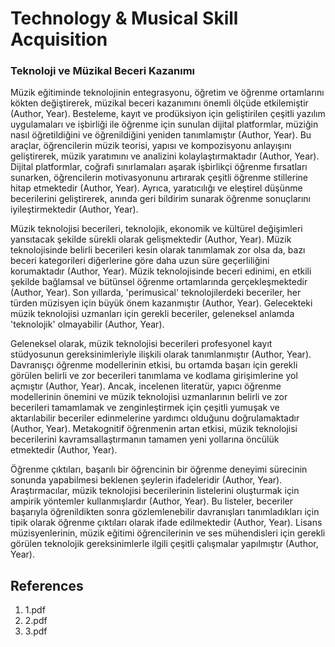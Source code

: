 # Technology & Musical Skill Acquisition

### Teknoloji ve Müzikal Beceri Kazanımı

Müzik eğitiminde teknolojinin entegrasyonu, öğretim ve öğrenme ortamlarını kökten değiştirerek, müzikal beceri kazanımını önemli ölçüde etkilemiştir (Author, Year). Besteleme, kayıt ve prodüksiyon için geliştirilen çeşitli yazılım uygulamaları ve işbirliği ile öğrenme için sunulan dijital platformlar, müziğin nasıl öğretildiğini ve öğrenildiğini yeniden tanımlamıştır (Author, Year). Bu araçlar, öğrencilerin müzik teorisi, yapısı ve kompozisyonu anlayışını geliştirerek, müzik yaratımını ve analizini kolaylaştırmaktadır (Author, Year). Dijital platformlar, coğrafi sınırlamaları aşarak işbirlikçi öğrenme fırsatları sunarken, öğrencilerin motivasyonunu artırarak çeşitli öğrenme stillerine hitap etmektedir (Author, Year). Ayrıca, yaratıcılığı ve eleştirel düşünme becerilerini geliştirerek, anında geri bildirim sunarak öğrenme sonuçlarını iyileştirmektedir (Author, Year).

Müzik teknolojisi becerileri, teknolojik, ekonomik ve kültürel değişimleri yansıtacak şekilde sürekli olarak gelişmektedir (Author, Year). Müzik teknolojisinde belirli becerileri kesin olarak tanımlamak zor olsa da, bazı beceri kategorileri diğerlerine göre daha uzun süre geçerliliğini korumaktadır (Author, Year). Müzik teknolojisinde beceri edinimi, en etkili şekilde bağlamsal ve bütünsel öğrenme ortamlarında gerçekleşmektedir (Author, Year). Son yıllarda, 'perimusical' teknolojilerdeki beceriler, her türden müzisyen için büyük önem kazanmıştır (Author, Year). Gelecekteki müzik teknolojisi uzmanları için gerekli beceriler, geleneksel anlamda 'teknolojik' olmayabilir (Author, Year).

Geleneksel olarak, müzik teknolojisi becerileri profesyonel kayıt stüdyosunun gereksinimleriyle ilişkili olarak tanımlanmıştır (Author, Year). Davranışçı öğrenme modellerinin etkisi, bu ortamda başarı için gerekli görülen belirli ve zor becerileri tanımlama ve kodlama girişimlerine yol açmıştır (Author, Year). Ancak, incelenen literatür, yapıcı öğrenme modellerinin önemini ve müzik teknolojisi uzmanlarının belirli ve zor becerileri tamamlamak ve zenginleştirmek için çeşitli yumuşak ve aktarılabilir beceriler edinmelerine yardımcı olduğunu doğrulamaktadır (Author, Year). Metakognitif öğrenmenin artan etkisi, müzik teknolojisi becerilerini kavramsallaştırmanın tamamen yeni yollarına öncülük etmektedir (Author, Year).

Öğrenme çıktıları, başarılı bir öğrencinin bir öğrenme deneyimi sürecinin sonunda yapabilmesi beklenen şeylerin ifadeleridir (Author, Year). Araştırmacılar, müzik teknolojisi becerilerinin listelerini oluşturmak için ampirik yöntemler kullanmışlardır (Author, Year). Bu listeler, beceriler başarıyla öğrenildikten sonra gözlemlenebilir davranışları tanımladıkları için tipik olarak öğrenme çıktıları olarak ifade edilmektedir (Author, Year). Lisans müzisyenlerinin, müzik eğitimi öğrencilerinin ve ses mühendisleri için gerekli görülen teknolojik gereksinimlerle ilgili çeşitli çalışmalar yapılmıştır (Author, Year).


## References

1. 1.pdf
2. 2.pdf
3. 3.pdf
